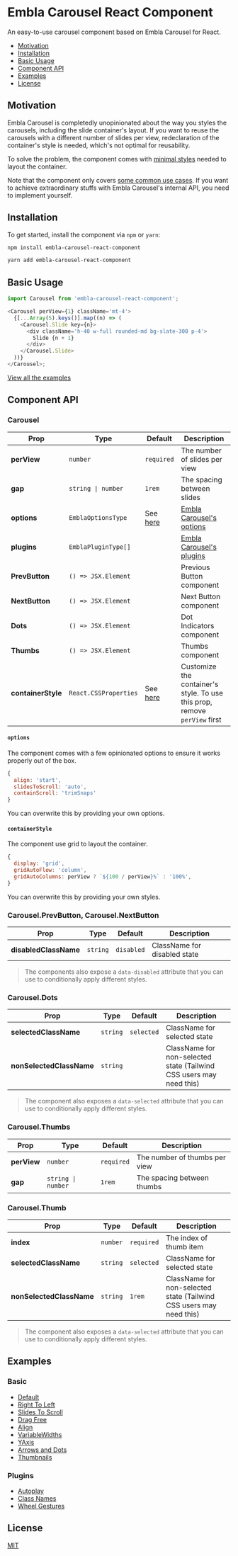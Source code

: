 # Embla Carousel React Component

An easy-to-use carousel component based on Embla Carousel for React.

- [Motivation](#motivation)
- [Installation](#installation)
- [Basic Usage](#basic-usage)
- [Component API](#component-api)
- [Examples](#examples)
- [License](#license)

## Motivation

Embla Carousel is completedly unopinionated about the way you styles the carousels, including the slide container's layout.
If you want to reuse the carousels with a different number of slides per view, redeclaration of the container's style is needed, which's not optimal for reusability.

To solve the problem, the component comes with [minimal styles](#containerstyle) needed to layout the container.

Note that the component only covers [some common use cases](#examples). If you want to achieve extraordinary stuffs with Embla Carousel's internal API, you need to implement yourself.

## Installation

To get started, install the component via `npm` or `yarn`:

```sh
npm install embla-carousel-react-component
```

```sh
yarn add embla-carousel-react-component
```

## Basic Usage

```js
import Carousel from 'embla-carousel-react-component';

<Carousel perView={1} className='mt-4'>
  {[...Array(5).keys()].map((n) => (
    <Carousel.Slide key={n}>
      <div className='h-40 w-full rounded-md bg-slate-300 p-4'>
        Slide {n + 1}
      </div>
    </Carousel.Slide>
  ))}
</Carousel>;
```

[View all the examples](https://embla-carousel-react-component.vercel.app/)

## Component API

### Carousel

| Prop               | Type                  | Default                     | Description                                                               |
| ------------------ | --------------------- | --------------------------- | ------------------------------------------------------------------------- |
| **perView**        | `number`              | `required`                  | The number of slides per view                                             |
| **gap**            | `string \| number`    | `1rem`                      | The spacing between slides                                                |
| **options**        | `EmblaOptionsType`    | See [here](#options)        | [Embla Carousel's options](https://www.embla-carousel.com/api/options/)   |
| **plugins**        | `EmblaPluginType[]`   |                             | [Embla Carousel's plugins](https://www.embla-carousel.com/plugins/)       |
| **PrevButton**     | `() => JSX.Element`   |                             | Previous Button component                                                 |
| **NextButton**     | `() => JSX.Element`   |                             | Next Button component                                                     |
| **Dots**           | `() => JSX.Element`   |                             | Dot Indicators component                                                  |
| **Thumbs**         | `() => JSX.Element`   |                             | Thumbs component                                                          |
| **containerStyle** | `React.CSSProperties` | See [here](#containerstyle) | Customize the container's style. To use this prop, remove `perView` first |

#### `options`

The component comes with a few opinionated options to ensure it works properly out of the box.

```js
{
  align: 'start',
  slidesToScroll: 'auto',
  containScroll: 'trimSnaps'
}
```

You can overwrite this by providing your own options.

#### `containerStyle`

The component use grid to layout the container.

```js
{
  display: 'grid',
  gridAutoFlow: 'column',
  gridAutoColumns: perView ? `${100 / perView}%` : '100%',
}
```

You can overwrite this by providing your own styles.

### Carousel.PrevButton, Carousel.NextButton

| Prop                  | Type     | Default    | Description                  |
| --------------------- | -------- | ---------- | ---------------------------- |
| **disabledClassName** | `string` | `disabled` | ClassName for disabled state |

> The components also expose a `data-disabled` attribute that you can use to conditionally apply different styles.

### Carousel.Dots

| Prop                     | Type     | Default    | Description                                                         |
| ------------------------ | -------- | ---------- | ------------------------------------------------------------------- |
| **selectedClassName**    | `string` | `selected` | ClassName for selected state                                        |
| **nonSelectedClassName** | `string` |            | ClassName for non-selected state (Tailwind CSS users may need this) |

> The component also exposes a `data-selected` attribute that you can use to conditionally apply different styles.

### Carousel.Thumbs

| Prop        | Type               | Default    | Description                   |
| ----------- | ------------------ | ---------- | ----------------------------- |
| **perView** | `number`           | `required` | The number of thumbs per view |
| **gap**     | `string \| number` | `1rem`     | The spacing between thumbs    |

### Carousel.Thumb

| Prop                     | Type     | Default    | Description                                                         |
| ------------------------ | -------- | ---------- | ------------------------------------------------------------------- |
| **index**                | `number` | `required` | The index of thumb item                                             |
| **selectedClassName**    | `string` | `selected` | ClassName for selected state                                        |
| **nonSelectedClassName** | `string` | `1rem`     | ClassName for non-selected state (Tailwind CSS users may need this) |

> The component also exposes a `data-selected` attribute that you can use to conditionally apply different styles.

## Examples

### Basic

- [Default](https://embla-carousel-react-component.vercel.app/#default)
- [Right To Left](https://embla-carousel-react-component.vercel.app/#right-to-left)
- [Slides To Scroll](https://embla-carousel-react-component.vercel.app/#slides-to-scroll)
- [Drag Free](https://embla-carousel-react-component.vercel.app/#drag-free)
- [Align](https://embla-carousel-react-component.vercel.app/#align)
- [VariableWidths](https://embla-carousel-react-component.vercel.app/#variable-widths)
- [YAxis](https://embla-carousel-react-component.vercel.app/#y-axis)
- [Arrows and Dots](https://embla-carousel-react-component.vercel.app/#arrows-and-dots)
- [Thumbnails](https://embla-carousel-react-component.vercel.app/#thumbnails)

### Plugins

- [Autoplay](https://embla-carousel-react-component.vercel.app/#autoplay-plugin)
- [Class Names](https://embla-carousel-react-component.vercel.app/#class-names-plugin)
- [Wheel Gestures](https://embla-carousel-react-component.vercel.app/#wheel-gestures-plugin)

## License

[MIT](LICENSE)

